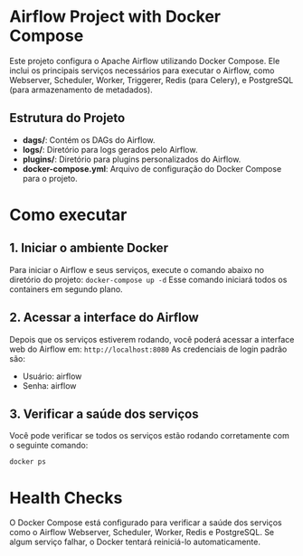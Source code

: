 # Airflow Project with Docker Compose

Este projeto configura o Apache Airflow utilizando Docker Compose. Ele inclui os principais serviços necessários para executar o Airflow, como Webserver, Scheduler, Worker, Triggerer, Redis (para Celery), e PostgreSQL (para armazenamento de metadados).

## Estrutura do Projeto

- **dags/**: Contém os DAGs do Airflow.
- **logs/**: Diretório para logs gerados pelo Airflow.
- **plugins/**: Diretório para plugins personalizados do Airflow.
- **docker-compose.yml**: Arquivo de configuração do Docker Compose para o projeto.

# Como executar

## 1. Iniciar o ambiente Docker

Para iniciar o Airflow e seus serviços, execute o comando abaixo no diretório do projeto:
`docker-compose up -d`
Esse comando iniciará todos os containers em segundo plano.

## 2. Acessar a interface do Airflow

Depois que os serviços estiverem rodando, você poderá acessar a interface web do Airflow em:
`http://localhost:8080`
As credenciais de login padrão são:

- Usuário: airflow
- Senha: airflow

## 3. Verificar a saúde dos serviços

Você pode verificar se todos os serviços estão rodando corretamente com o seguinte comando:

`docker ps`

# Health Checks

O Docker Compose está configurado para verificar a saúde dos serviços como o Airflow Webserver, Scheduler, Worker, Redis e PostgreSQL. Se algum serviço falhar, o Docker tentará reiniciá-lo automaticamente.
